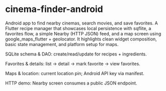 # cinema-finder-android
Android app to find nearby cinemas, search movies, and save favorites.
A Flutter recipe manager that showcases local persistence with sqflite, a favorites flow, a simple Nearby (HTTP JSON) feed, and a map screen using google_maps_flutter + geolocator. It highlights clean widget composition, basic state management, and platform setup for maps.

SQLite schema & DAO: create/read/update for recipes + ingredients.

Favorites & details: list → detail → mark favorite → view favorites.

Maps & location: current location pin; Android API key via manifest.

HTTP demo: Nearby screen consumes a public JSON endpoint.
